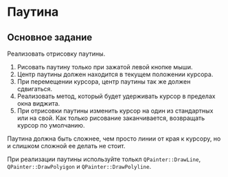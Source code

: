 # Паутина
## Основное задание
Реализовать отрисовку паутины.

1. Рисовать паутину только при зажатой левой кнопке мыши.
2. Центр паутины должен находится в текущем положении курсора.
3. При перемещении курсора, центр паутины так же должен сдвигаться.
4. Реализовать метод, который будет удерживать курсор в пределах окна виджита.
5. При отрисовки паутины изменить курсор на один из стандартных или на свой. Как только рисование заканчивается, возвращать курсор по умолчанию.

Паутина должна быть сложнее, чем просто линии от края к курсору, но и слишком сложной ее делать не стоит.

При реализации паутины используйте толькл `QPainter::DrawLine`, `QPainter::DrawPolyigon` и `QPainter::DrawPolyline`.


